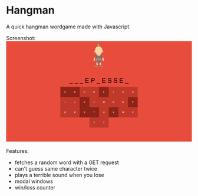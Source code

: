 # Hangman

A quick hangman wordgame made with Javascript.

Screenshot:
![alt text](https://github.com/MarkLyck/JavaScript-Hangman/blob/master/assets/images/hangman_screenshot.png?raw=true "Screenshot")


Features:
- fetches a random word with a GET request
- can't guess same character twice
- plays a terrible sound when you lose
- modal windows
- win/loss counter
